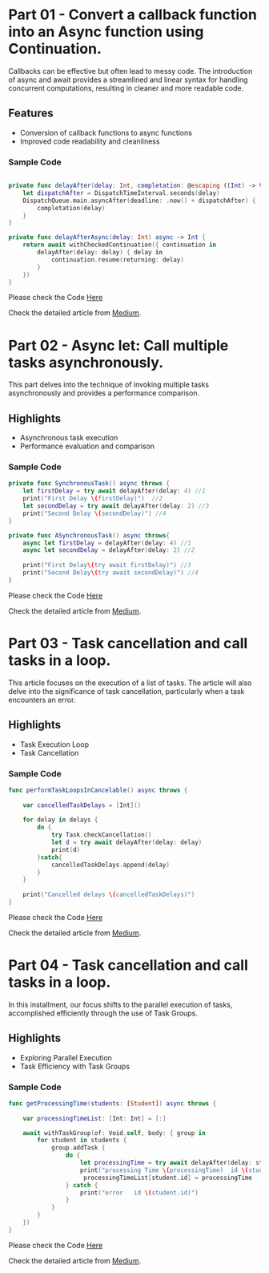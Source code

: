 
# Part 01 - Convert a callback function into an Async function using Continuation.

Callbacks can be effective but often lead to messy code. The introduction of async and await provides a streamlined and linear syntax for handling concurrent computations, resulting in cleaner and more readable code.

## Features
- Conversion of callback functions to async functions
- Improved code readability and cleanliness

### Sample Code
```swift

private func delayAfter(delay: Int, completation: @escaping ((Int) -> Void)) {
    let dispatchAfter = DispatchTimeInterval.seconds(delay)
    DispatchQueue.main.asyncAfter(deadline: .now() + dispatchAfter) {
        completation(delay)
    }
}

private func delayAfterAsync(delay: Int) async -> Int {
    return await withCheckedContinuation({ continuation in
        delayAfter(delay: delay) { delay in
            continuation.resume(returning: delay)
        }
    })
}
```

Please check the Code [Here](https://github.com/oviebd/Swift_Concurrency/blob/main/CallbackToAsync.playground/Contents.swift)

Check the detailed article from [Medium](https://pages.github.com/](https://habibur-rahman-ovie.medium.com/swift-concurrency-convert-a-callback-function-into-an-async-function-using-continuation-f412b7799d52)https://habibur-rahman-ovie.medium.com/swift-concurrency-convert-a-callback-function-into-an-async-function-using-continuation-f412b7799d52).



# Part 02 - Async let: Call multiple tasks asynchronously.

This part delves into the technique of invoking multiple tasks asynchronously and provides a performance comparison.

## Highlights
- Asynchronous task execution
- Performance evaluation and comparison

### Sample Code
```swift
private func SynchronousTask() async throws {
    let firstDelay = try await delayAfter(delay: 4) //1
    print("First Delay \(firstDelay)")  //2
    let secondDelay = try await delayAfter(delay: 2) //3
    print("Second Delay \(secondDelay)") //4
}

private func ASynchronousTask() async throws{
    async let firstDelay = delayAfter(delay: 4) //1
    async let secondDelay = delayAfter(delay: 2) //2
 
    print("First Delay\(try await firstDelay)") //3
    print("Second Delay\(try await secondDelay)") //4
}
```

Please check the Code [Here](https://github.com/oviebd/Swift_Concurrency/blob/main/AsynchronousTasks_Async-Let.playground/Contents.swift)

Check the detailed article from [Medium](https://medium.com/@habibur-rahman-ovie/swift-concurrency-part-02-async-let-call-multiple-tasks-asynchronously-e597e1a6bdf3).

# Part 03 - Task cancellation and call tasks in a loop.

This article focuses on the execution of a list of tasks. The article will also delve into the significance of task cancellation, particularly when a task encounters an error.

## Highlights
- Task Execution Loop
- Task Cancellation

### Sample Code
```swift
func performTaskLoopsInCancelable() async throws {
    
    var cancelledTaskDelays = [Int]()
   
    for delay in delays {
        do {
            try Task.checkCancellation()
            let d = try await delayAfter(delay: delay)
            print(d)
        }catch{
            cancelledTaskDelays.append(delay)
        }
    }
    
    print("Cancelled delays \(cancelledTaskDelays)")
}
```

Please check the Code [Here](https://github.com/oviebd/Swift_Concurrency/blob/main/TaskGroup.playground/Contents.swift)

Check the detailed article from [Medium](https://habibur-rahman-ovie.medium.com/swift-concurrency-part-03-task-cancellation-and-call-tasks-in-a-loop-60ebaaec14bf).


# Part 04 - Task cancellation and call tasks in a loop.

In this installment, our focus shifts to the parallel execution of tasks, accomplished efficiently through the use of Task Groups.


## Highlights
- Exploring Parallel Execution
- Task Efficiency with Task Groups

### Sample Code
```swift
func getProcessingTime(students: [Student]) async throws {
   
    var processingTimeList: [Int: Int] = [:]

    await withTaskGroup(of: Void.self, body: { group in
        for student in students {
            group.addTask {
                do {
                    let processingTime = try await delayAfter(delay: student.processingTime)
                    print("processing Time \(processingTime)  id \(student.id)")
                     processingTimeList[student.id] = processingTime
                } catch {
                    print("error   id \(student.id)")
                }
            }
        }
    })
}
```

Please check the Code [Here](https://github.com/oviebd/Swift_Concurrency/blob/main/TaskGroup.playground/Contents.swift)

Check the detailed article from [Medium](https://medium.com/@habibur-rahman-ovie/swift-concurrency-part-04-group-task-f573a5827527).




